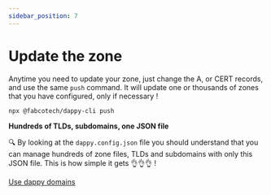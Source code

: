 ```yaml
---
sidebar_position: 7
---
```


# Update the zone

Anytime you need to update your zone, just change the A, or CERT records, and use the same `push` command. It will update one or thousands of zones that you have configured, only if necessary !

```bash
npx @fabcotech/dappy-cli push
```

**Hundreds of TLDs, subdomains, one JSON file**

🔍 By looking at the `dappy.config.json` file you should understand that you can manage hundreds of zone files, TLDs and subdomains with only this JSON file. This is how simple it gets 👌👌👌 !

[Use dappy domains](use_dappy_domains.md)
